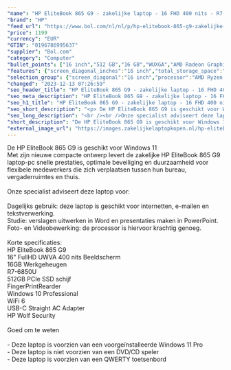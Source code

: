 ```yaml
---
"name": "HP EliteBook 865 G9 - zakelijke laptop - 16 FHD 400 nits - R7-6850U - 16GB - 512GB - W11P - keyboard verlichting – 3 jaar garantie"
"brand": "HP"
"feed_url": "https://www.bol.com/nl/nl/p/hp-elitebook-865-g9-zakelijke-laptop-16-fhd-400-nits-r7-6850u-16gb-512gb-w11p-keyboard-verlichting-3-jaar-garantie/9300000113219511"
"price": 1199
"currency": "EUR"
"GTIN": "0196786995637"
"supplier": "Bol.com"
"category": "Computer"
"bullet_points": ["16 inch","512 GB","16 GB","WUXGA","AMD Radeon Graphics"]
"features": {"screen_diagonal_inches":"16 inch","total_storage_space":"512 GB","memory_size":"16 GB","graphics":"WUXGA","graphics_card":"AMD Radeon Graphics"}
"selection_group": {"screen_diagonal":"16 inch","processor":"AMD Ryzen 7","changed_price_past_3_days":false,"product_family":"Elitebook"}
"changed": "2023-12-13 07:26:59"
"seo_header_title": "HP EliteBook 865 G9 - zakelijke laptop - 16 FHD 400 nits - R7-6850U - 16GB - 512GB - W11P - keyboard verlichting – 3 jaar garantie"
"seo_meta_description": "HP EliteBook 865 G9 - zakelijke laptop - 16 FHD 400 nits - R7-6850U - 16GB - 512GB - W11P - keyboard verlichting – 3 jaar garantie"
"seo_h1_title": "HP EliteBook 865 G9 - zakelijke laptop - 16 FHD 400 nits - R7-6850U - 16GB - 512GB - W11P - keyboard verlichting – 3 jaar garantie"
"seo_short_description": "<p> De HP EliteBook 865 G9 is geschikt voor Windows 11<br />Met zijn nieuwe compacte ontwerp levert de zakelijke HP EliteBook 865 G9 laptop-pc snelle prestaties, optimale beveiliging en duurzaamheid voor flexibele medewerkers die zich verplaatsen tussen hun bureau, vergaderruimtes en thuis."
"seo_long_description": "<br /><br />Onze specialist adviseert deze laptop voor:<br /><br />Dagelijks gebruik: deze laptop is geschikt voor internetten, e-mailen en tekstverwerking. <br />Studie: verslagen uitwerken in Word en presentaties maken in PowerPoint. <br />Foto- en Videobewerking: de processor is hiervoor krachtig genoeg. <br /><br />Korte specificaties:<br />HP EliteBook 865 G9<br />16\" FullHD UWVA 400 nits Beeldscherm<br />16GB Werkgeheugen<br />R7-6850U<br />512GB PCIe SSD schijf<br />FingerPrintRearder<br />Windows 10 Professional<br />WiFi 6<br />USB-C Straight AC Adapter<br />HP Wolf Security<br /><br />Goed om te weten<br /><br />- Deze laptop is voorzien van een voorgeïnstalleerde Windows 11 Pro<br />- Deze laptop is niet voorzien van een DVD/CD speler<br />- Deze laptop is voorzien van een QWERTY toetsenbord </p>"
"short_description": "De HP EliteBook 865 G9 is geschikt voor Windows 11 Met zijn nieuwe compacte ontwerp levert de zakelijke HP EliteBook 865 G9 laptop-pc snelle prestaties, optimale beveiliging en duurzaamheid voor flexibele medewerkers die zich verplaatsen tussen hun bureau, vergaderruimtes en thuis. Onze specialist adviseert deze laptop voor: Dagelijks gebruik: deze laptop is geschikt voor internetten, e-mailen en tekstverwerking. Studie: verslagen uitwerken in Word en presentaties maken in PowerPoint. Foto- en Videobewerking: de processor is hiervoor krachtig genoeg. Korte specificaties: HP EliteBook 865 G9 16\" FullHD UWVA 400 nits Beeldscherm 16GB Werkgeheugen R7-6850U 512GB PCIe SSD schijf FingerPrintRearder Windows 10 Professional WiFi 6 USB-C Straight AC Adapter HP Wolf Security Goed om te weten - Deze laptop is voorzien van een voorgeïnstalleerde Windows 11 Pro - Deze laptop is niet voorzien van een DVD/CD speler - Deze laptop is voorzien van een QWERTY toetsenbord"
"external_image_url": "https://images.zakelijkelaptopkopen.nl/hp-elitebook-865-g9-zakelijke-laptop-16-fhd-400-nits-r7-6850u-16gb-512gb-w11p-keyboard-verlichting-3-jaar-garantie.webp"
---
```


<p> De HP EliteBook 865 G9 is geschikt voor Windows 11<br />Met zijn nieuwe compacte ontwerp levert de zakelijke HP EliteBook 865 G9 laptop-pc snelle prestaties, optimale beveiliging en duurzaamheid voor flexibele medewerkers die zich verplaatsen tussen hun bureau, vergaderruimtes en thuis.<br /><br />Onze specialist adviseert deze laptop voor:<br /><br />Dagelijks gebruik: deze laptop is geschikt voor internetten, e-mailen en tekstverwerking.<br />Studie: verslagen uitwerken in Word en presentaties maken in PowerPoint.<br />Foto- en Videobewerking: de processor is hiervoor krachtig genoeg.<br /><br />Korte specificaties:<br />HP EliteBook 865 G9<br />16" FullHD UWVA 400 nits Beeldscherm<br />16GB Werkgeheugen<br />R7-6850U<br />512GB PCIe SSD schijf<br />FingerPrintRearder<br />Windows 10 Professional<br />WiFi 6<br />USB-C Straight AC Adapter<br />HP Wolf Security<br /><br />Goed om te weten<br /><br />- Deze laptop is voorzien van een voorgeïnstalleerde Windows 11 Pro<br />- Deze laptop is niet voorzien van een DVD/CD speler<br />- Deze laptop is voorzien van een QWERTY toetsenbord </p>